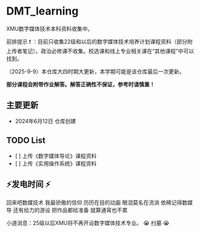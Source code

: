 # DMT\_learning

XMU数字媒体技术本科资料收集中。

前排提示 :exclamation: ：目前只收集22级和以后的数字媒体技术培养计划课程资料（部分附上传者笔记）。政治必修课不收集。校选课和线上专业相关课在“其他课程”中可以找到。

（2025-9-9）本仓库大四时期大更新，本学期可能是该仓库最后一次更新。

**部分课程会附带作业解答。解答正确性不保证，参考时请慎重！**

## 主要更新

* 2024年6月12日  仓库创建



## TODO List

* \[ ] 上传《数字媒体导论》课程资料
* \[ ] 上传《实用操作系统》课程资料

## :zap:发电时间 :zap:

回来吧数媒技术
我最骄傲的信仰
历历在目的动画
眼泪莫名在流淌
依稀记得数媒导
还有给力的游设
把作品都给准备
就算通宵也不累

小道消息：25级以后XMU将不再开设数字媒体技术专业。 :sob: 扫墓 :sob:

